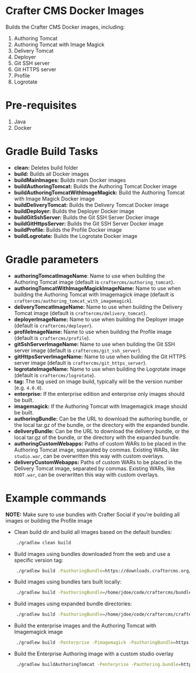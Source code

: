 # Crafter CMS Docker Images

Builds the Crafter CMS Docker images, including:

1. Authoring Tomcat
2. Authoring Tomcat with Image Magick
3. Delivery Tomcat
4. Deployer
5. Git SSH server
6. Git HTTPS server
7. Profile
8. Logrotate

# Pre-requisites

1. Java
2. Docker

# Gradle Build Tasks

- **clean:** Deletes build folder
- **build:** Builds all Docker images
- **buildMainImages:** Builds main Docker images
- **buildAuthoringTomcat:** Builds the Authoring Tomcat Docker image
- **buildAuthoringTomcatWithImageMagick:** Build the Authoring Tomcat with Image Magick Docker image
- **buildDeliveryTomcat:** Builds the Delivery Tomcat Docker image
- **buildDeployer:** Builds the Deployer Docker image
- **buildGitSshServer:** Builds the Git SSH Server Docker image
- **buildGitHttpsServer:** Builds the Git SSH Server Docker image
- **buildProfile:** Builds the Profile Docker image
- **buildLogrotate:** Builds the Logrotate Docker image

# Gradle parameters

- **authoringTomcatImageName**: Name to use when building the Authoring Tomcat image (default is `craftercms/authoring_tomcat`).
- **authoringTomcatWithImageMagickImageName:** Name to use when building the Authoring Tomcat with Imagemagick image (default is `craftercms/authoring_tomcat_with_imagemagick`).
- **deliveryTomcatImageName:** Name to use when building the Delivery Tomcat image (default is `craftercms/delivery_tomcat`).
- **deployerImageName:** Name to use when building the Deployer image (default is `craftercms/deployer`).
- **profileImageName:** Name to use when building the Profile image (default is `craftercms/profile`).
- **gitSshServerImageName:** Name to use when building the Git SSH server image (default is `craftercms/git_ssh_server`).
- **gitHttpsServerImageName:** Name to use when building the Git HTTPS server image (default is `craftercms/git_https_server`).
- **logrotateImageName:** Name to use when building the Logrotate image (default is `craftercms/logrotate`).
- **tag:** The tag used on image build, typically will be the version number (e.g. `4.0.0`).
- **enterprise:** If the enterprise edition and enterprise only images should be built.
- **imagemagick:** If the Authoring Tomcat with Imagemagick image should be built.
- **authoringBundle:** Can be the URL to download the authoring bundle, or the local tar.gz of the bundle, or the directory with the expanded bundle.
- **deliveryBundle:** Can be the URL to download the delivery bundle, or the local tar.gz of the bundle, or the directory with the expanded bundle.
- **authoringCustomWebapps:** Paths of custom WARs to be placed in the Authoring Tomcat image, separated by commas. Existing WARs, like `studio.war`, can be overwritten this way with custom overlays.
- **deliveryCustomWebapps:** Paths of custom WARs to be placed in the Delivery Tomcat image, separated by commas. Existing WARs, like `ROOT.war`, can be overwritten this way with custom overlays.

# Example commands

**NOTE:** Make sure to use bundles with Crafter Social if you're building all images or building the Profile image

- Clean build dir and build all images based on the default bundles:
```bash
    ./gradlew clean build
```
- Build images using bundles downloaded from the web and use a specific version tag:
```bash
    ./gradlew build -PauthoringBundle=https://downloads.craftercms.org/4.0.0/social/crafter-cms-authoring-4.0.0.tar.gz -PdeliveryBundle=https://downloads.craftercms.org/4.0.0/social/crafter-cms-authoring-4.0.0.tar.gz -Ptag=4.0.0
```
- Build images using bundles tars built locally:
```bash
    ./gradlew build -PauthoringBundle=/home/jdoe/code/craftercms/bundles/crafter-cms-authoring-4.0.0-SNAPSHOT.tar.gz -PdeliveryBundle=/home/jdoe/code/craftercms/bundles/crafter-cms-delivery-4.0.0-SNAPSHOT.tar.gz -Ptag=4.0.0-SNAPSHOT
```
- Build images using expanded bundle directories:
```bash
    ./gradlew build -PauthoringBundle=/home/jdoe/code/craftercms/crafter-authoring -PdeliveryBundle=/home/jdoe/code/craftercms/bundles/crafter-delivery -Ptag=4.0.0-SNAPSHOT
```
- Build the enterprise images and the Authoring Tomcat with Imagemagick image
```bash
    ./gradlew build -Penterprise -Pimagemagick -PauthoringBundle=https://downloads.craftercms.org/ent/4.0.0E/social/crafter-cms-authoring-4.0.0E.tar.gz -PdeliveryBundle=https://downloads.craftercms.org/ent/4.0.0E/social/crafter-cms-delivery-4.0.0E.tar.gz -Ptag=4.0.0E
```
- Build the Enterprise Authoring image with a custom studio overlay
```bash
    ./gradlew buildAuthoringTomcat -Penterprise -Pauthoring.bundle=https://downloads.craftercms.org/ent/4.0.0E/social/crafter-cms-authoring-4.0.0E.tar.gz -Pauthoring.customWebapps=/home/jdoe/code/craftercms/studio-overlay/target/studio.war -PauthoringTomcatImageName=mycompany/authoring_tomcat -Ptag=4.0.0E
```
